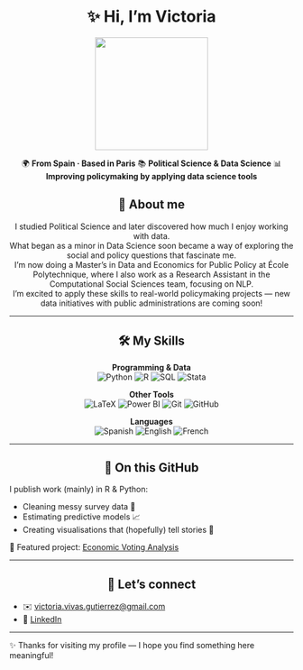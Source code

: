 <div align="center">

# ✨ Hi, I’m Victoria  

<img src="https://media.giphy.com/media/JIX9t2j0ZTN9S/giphy.gif" width="200" />

🌍 **From Spain · Based in Paris** 
📚 **Political Science & Data Science** 
📊 **Improving policymaking by applying data science tools** 



## 🌱 About me  

I studied Political Science and later discovered how much I enjoy working with data.  
What began as a minor in Data Science soon became a way of exploring the social and policy questions that fascinate me.  
I’m now doing a Master’s in Data and Economics for Public Policy at École Polytechnique, where I also work as a Research Assistant in the Computational Social Sciences team, focusing on NLP.  
I’m excited to apply these skills to real-world policymaking projects — new data initiatives with public administrations are coming soon!

---

## 🛠 My Skills  


**Programming & Data**  
![Python](https://img.shields.io/badge/Python-3776AB?style=for-the-badge&logo=python&logoColor=white) ![R](https://img.shields.io/badge/R-276DC3?style=for-the-badge&logo=r&logoColor=white) ![SQL](https://img.shields.io/badge/SQL-336791?style=for-the-badge&logo=postgresql&logoColor=white) ![Stata](https://img.shields.io/badge/Stata-1E90FF?style=for-the-badge&logo=stata&logoColor=white)  

**Other Tools**  
![LaTeX](https://img.shields.io/badge/LaTeX-008080?style=for-the-badge&logo=latex&logoColor=white) ![Power BI](https://img.shields.io/badge/Power%20BI-F2C811?style=for-the-badge&logo=powerbi&logoColor=black) ![Git](https://img.shields.io/badge/Git-F05032?style=for-the-badge&logo=git&logoColor=white) ![GitHub](https://img.shields.io/badge/GitHub-181717?style=for-the-badge&logo=github&logoColor=white)  

**Languages**  
![Spanish](https://img.shields.io/badge/Spanish-Native-red?style=for-the-badge) ![English](https://img.shields.io/badge/English-C2-blue?style=for-the-badge) ![French](https://img.shields.io/badge/French-B2-lightgrey?style=for-the-badge)  

</div>

---
<div align="center">
  
## 📂 On this GitHub  

</div>

I publish work (mainly) in R & Python:  
- Cleaning messy survey data 🧹  
- Estimating predictive models 📈  
- Creating visualisations that (hopefully) tell stories 🎨  

📌 Featured project: [Economic Voting Analysis](https://github.com/victoriavivass/EconomicVoting_Analysis)  

---
<div align="center">

## 💌 Let’s connect  

</div>

- ✉️ [victoria.vivas.gutierrez@gmail.com](mailto:victoria.vivas.gutierrez@gmail.com)  
- 💼 [LinkedIn](https://www.linkedin.com/in/mar%C3%ADa-victoria-vivas-guti%C3%A9rrez-a5aa95252/)  

---

✨ Thanks for visiting my profile — I hope you find something here meaningful!

